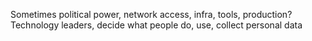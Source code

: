Sometimes political power, network access, infra, tools, production?
Technology leaders, decide what people do, use, collect personal data